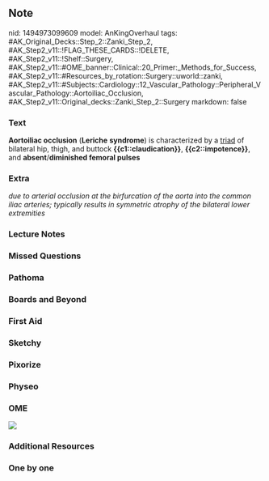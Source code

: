 ## Note
nid: 1494973099609
model: AnKingOverhaul
tags: #AK_Original_Decks::Step_2::Zanki_Step_2, #AK_Step2_v11::!FLAG_THESE_CARDS::!DELETE, #AK_Step2_v11::!Shelf::Surgery, #AK_Step2_v11::#OME_banner::Clinical::20_Primer:_Methods_for_Success, #AK_Step2_v11::#Resources_by_rotation::Surgery::uworld::zanki, #AK_Step2_v11::#Subjects::Cardiology::12_Vascular_Pathology::Peripheral_Vascular_Pathology::Aortoiliac_Occlusion, #AK_Step2_v11::Original_decks::Zanki_Step_2::Surgery
markdown: false

### Text
<b>Aortoiliac occlusion</b> (<b>Leriche</b> <b>syndrome</b>) is
characterized by a <u>triad</u> of bilateral hip, thigh, and
buttock <b>{{c1::claudication}}</b>, <b>{{c2::impotence}}</b>, and
<b>absent</b>/<b>diminished femoral pulses</b>

### Extra
<i>due to arterial occlusion at the birfurcation of the aorta into
the common iliac arteries; typically results in symmetric atrophy
of the bilateral lower extremities</i>

### Lecture Notes


### Missed Questions


### Pathoma


### Boards and Beyond


### First Aid


### Sketchy


### Pixorize


### Physeo


### OME
<div class="ome-widget">
  <a href="https://onlinemeded.org/spa/surgery?ref=anki"><img src=
  "_OME_AnkiFlashcards_Topic_4.png"></a>
</div>

### Additional Resources


### One by one

